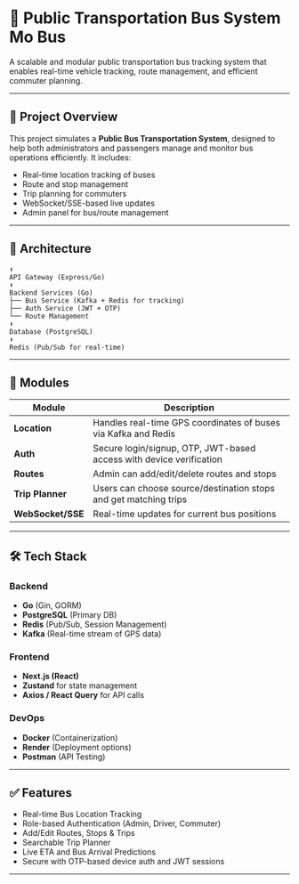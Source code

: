 # 🚌 Public Transportation Bus System Mo Bus

A scalable and modular public transportation bus tracking system that enables real-time vehicle tracking, route management, and efficient commuter planning.

---

## 🚀 Project Overview

This project simulates a **Public Bus Transportation System**, designed to help both administrators and passengers manage and monitor bus operations efficiently. It includes:

- Real-time location tracking of buses  
- Route and stop management  
- Trip planning for commuters  
- WebSocket/SSE-based live updates  
- Admin panel for bus/route management  

---

## 🧱 Architecture

```Client (Next.js)
⬇️
API Gateway (Express/Go)
⬇️
Backend Services (Go)
├── Bus Service (Kafka + Redis for tracking)
├── Auth Service (JWT + OTP)
└── Route Management
⬇️
Database (PostgreSQL)
⬇️
Redis (Pub/Sub for real-time)
```


---

## 🧩 Modules

| Module          | Description                                                                 |
|------------------|-----------------------------------------------------------------------------|
| **Location**      | Handles real-time GPS coordinates of buses via Kafka and Redis              |
| **Auth**          | Secure login/signup, OTP, JWT-based access with device verification         |
| **Routes**        | Admin can add/edit/delete routes and stops                                  |
| **Trip Planner**  | Users can choose source/destination stops and get matching trips           |
| **WebSocket/SSE** | Real-time updates for current bus positions                                 |

---

## 🛠 Tech Stack

### Backend

- **Go** (Gin, GORM)  
- **PostgreSQL** (Primary DB)  
- **Redis** (Pub/Sub, Session Management)  
- **Kafka** (Real-time stream of GPS data)  

### Frontend

- **Next.js (React)**  
- **Zustand** for state management  
- **Axios / React Query** for API calls  

### DevOps

- **Docker** (Containerization)  
- **Render** (Deployment options)  
- **Postman** (API Testing)  

---

## ✅ Features

- Real-time Bus Location Tracking  
- Role-based Authentication (Admin, Driver, Commuter)  
- Add/Edit Routes, Stops & Trips  
- Searchable Trip Planner  
- Live ETA and Bus Arrival Predictions  
- Secure with OTP-based device auth and JWT sessions  

---


